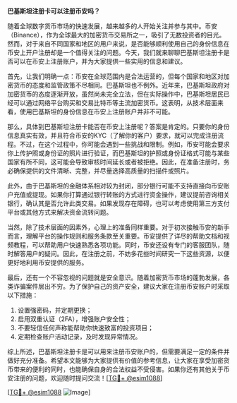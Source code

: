 **巴基斯坦注册卡可以注册币安吗？**

随着全球数字货币市场的快速发展，越来越多的人开始关注并参与其中。币安（Binance），作为全球最大的加密货币交易所之一，吸引了无数投资者的目光。然而，对于来自不同国家和地区的用户来说，是否能够顺利使用自己的身份信息在币安上开户注册却是一个值得关注的问题。今天，我们就来聊聊巴基斯坦注册卡是否可以在币安上注册账户，并为大家提供一些实用的信息和建议。

首先，让我们明确一点：币安在全球范围内是合法运营的，但每个国家和地区对加密货币的态度和监管政策不尽相同。巴基斯坦也不例外。近年来，巴基斯坦政府对加密货币的态度逐渐开放，虽然尚未完全立法，但在实际操作中，巴基斯坦居民已经可以通过网络平台购买和交易比特币等主流加密货币。这表明，从技术层面来看，使用巴基斯坦的身份信息在币安上注册账户并非不可能。

那么，具体到巴基斯坦注册卡能否在币安上注册呢？答案是肯定的。只要你的身份信息真实有效，并且符合币安的KYC（了解你的客户）要求，就可以完成注册流程。不过，在这个过程中，你可能会遇到一些挑战和限制。例如，币安可能会要求你上传护照或身份证的照片进行验证，而巴基斯坦的护照或身份证格式可能与某些国家有所不同，这可能会导致审核时间延长或者被拒绝。因此，在准备注册时，务必确保提供的文件清晰、完整，并尽量选择高质量的扫描件或照片。

此外，由于巴基斯坦的金融体系相对较为封闭，部分银行可能不支持直接向币安账户充值或提现。如果你打算通过银行转账的方式进行资金操作，建议提前咨询相关银行，确认其是否允许此类交易。如果发现存在障碍，也可以考虑使用第三方支付平台或其他方式来解决资金流转问题。

当然，除了技术层面的因素外，心理上的准备同样重要。对于初次接触币安的新手而言，理解平台的操作规则和服务条款至关重要。币安提供了详尽的帮助文档和视频教程，可以帮助用户快速熟悉各项功能。同时，币安还设有专门的客服团队，随时解答用户的疑问。因此，在注册之前，不妨多花些时间研究一下这些资源，以便更好地利用币安提供的服务。

最后，还有一个不容忽视的问题就是安全意识。随着加密货币市场的蓬勃发展，各类诈骗案件层出不穷。为了保护自己的资产安全，建议大家在注册币安账户时采取以下措施：

1. 设置强密码，并定期更换；
2. 启用双重认证（2FA），增强账户安全性；
3. 不要轻信任何声称能帮助你快速致富的投资项目；
4. 定期检查账户活动记录，及时发现异常情况。

综上所述，巴基斯坦注册卡是可以用来注册币安账户的，但需要满足一定的条件并做好充分准备。希望本文能够为大家提供有价值的参考信息，让大家在享受加密货币带来的便利的同时，也能确保自身的合法权益不受侵害。如果你还有其他关于币安注册的问题，欢迎随时提问交流！[[TG💪+ @esim1088](https://t.me/s/esim1088)]

[[TG💪+ @esim1088](https://t.me/s/esim1088) ![Image](https://i.postimg.cc/4NQfJmqS/Snipaste-2025-05-13-00-14-12.png)]